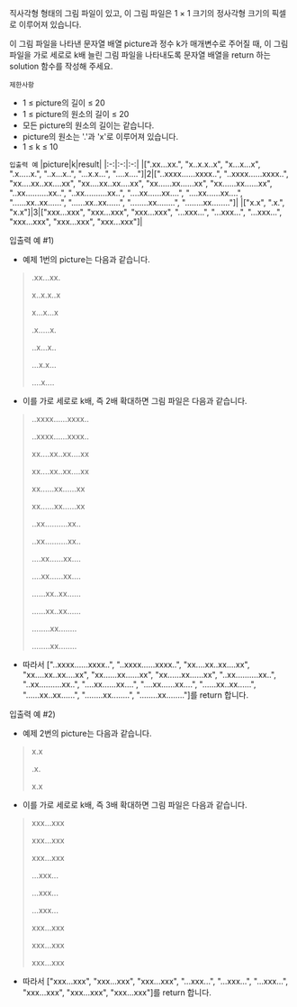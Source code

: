 직사각형 형태의 그림 파일이 있고, 이 그림 파일은 1 × 1 크기의 정사각형 크기의 픽셀로 이루어져 있습니다. 

이 그림 파일을 나타낸 문자열 배열 picture과 정수 k가 매개변수로 주어질 때, 이 그림 파일을 가로 세로로 k배 늘린 그림 파일을 나타내도록 문자열 배열을 return 하는 solution 함수를 작성해 주세요.

`제한사항`
- 1 ≤ picture의 길이 ≤ 20
- 1 ≤ picture의 원소의 길이 ≤ 20
- 모든 picture의 원소의 길이는 같습니다.
- picture의 원소는 '.'과 'x'로 이루어져 있습니다.
- 1 ≤ k ≤ 10

`입출력 예`
|picture|k|result|
|:-:|:-:|:-:|
|[".xx...xx.", "x..x.x..x", "x...x...x", ".x.....x.", "..x...x..", "...x.x...", "....x...."]|2|["..xxxx......xxxx..", "..xxxx......xxxx..", "xx....xx..xx....xx", "xx....xx..xx....xx", "xx......xx......xx", "xx......xx......xx", "..xx..........xx..", "..xx..........xx..", "....xx......xx....", "....xx......xx....", "......xx..xx......", "......xx..xx......", "........xx........", "........xx........"]|
|["x.x", ".x.", "x.x"]|3|["xxx...xxx", "xxx...xxx", "xxx...xxx", "...xxx...", "...xxx...", "...xxx...", "xxx...xxx", "xxx...xxx", "xxx...xxx"]|

입출력 예 #1)
- 예제 1번의 picture는 다음과 같습니다.
> .xx...xx.
> 
> x..x.x..x
> 
> x...x...x
> 
> .x.....x.
> 
> ..x...x..
> 
> ...x.x...
> 
> ....x....

- 이를 가로 세로로 k배, 즉 2배 확대하면 그림 파일은 다음과 같습니다.
> ..xxxx......xxxx..
> 
> ..xxxx......xxxx..
> 
> xx....xx..xx....xx
> 
> xx....xx..xx....xx
> 
> xx......xx......xx
> 
> xx......xx......xx
> 
> ..xx..........xx..
> 
> ..xx..........xx..
> 
> ....xx......xx....
> 
> ....xx......xx....
> 
> ......xx..xx......
> 
> ......xx..xx......
> 
> ........xx........
> 
> ........xx........

- 따라서 ["..xxxx......xxxx..", "..xxxx......xxxx..", "xx....xx..xx....xx", "xx....xx..xx....xx", "xx......xx......xx", "xx......xx......xx", "..xx..........xx..", "..xx..........xx..", "....xx......xx....", "....xx......xx....", "......xx..xx......", "......xx..xx......", "........xx........", "........xx........"]를 return 합니다.

입출력 예 #2)
- 예제 2번의 picture는 다음과 같습니다.
> x.x
> 
> .x.
> 
> x.x

- 이를 가로 세로로 k배, 즉 3배 확대하면 그림 파일은 다음과 같습니다.
> xxx...xxx
> 
> xxx...xxx
> 
> xxx...xxx
> 
> ...xxx...
> 
> ...xxx...
> 
> ...xxx...
> 
> xxx...xxx
> 
> xxx...xxx
> 
> xxx...xxx

- 따라서 ["xxx...xxx", "xxx...xxx", "xxx...xxx", "...xxx...", "...xxx...", "...xxx...", "xxx...xxx", "xxx...xxx", "xxx...xxx"]를 return 합니다.
